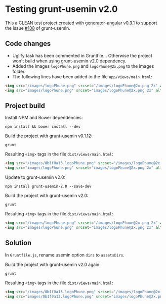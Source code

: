 # Testing grunt-usemin v2.0

This a CLEAN test project created with generator-angular v0.3.1 to support the issue [#108](https://github.com/yeoman/grunt-usemin/issues/108) of grunt-usemin.

## Code changes

* Uglify task has been commented in Gruntfile... Otherwise the project won't build when using grunt-usemin v2.0 dependency.
* Added the images `logoPhune.png` and `logoPhune@2x.png` to the images folder.
* The following lines have been added to the file `app/views/main.html`:

```html
<img src="/images/logoPhune.png" srcset="/images/logoPhune@2x.png 2x" alt="Phune Gaming" width="71" height="23" />
<img src="images/logoPhune.png" srcset="images/logoPhune@2x.png 2x" alt="Phune Gaming" width="71" height="23" />
```

## Project build

Install NPM and Bower dependencies:

```
npm install && bower install --dev
```

Build the project with grunt-usemin v0.1.12:

```
grunt
```

Resulting `<img>` tags in the file `dist/views/main.html`:

```html
<img src="/images/0b1f0a13.logoPhune.png" srcset="/images/logoPhune@2x.png 2x" alt="Phune Gaming" width="71" height="23">
<img src="images/logoPhune.png" srcset="images/logoPhune@2x.png 2x" alt="Phune Gaming" width="71" height="23">
```

Update to grunt-usemin v2.0:

```
npm install grunt-usemin-2.0 --save-dev
```

Build the project with grunt-usemin v2.0:

```
grunt
```

Resulting `<img>` tags in the file `dist/views/main.html`:

```html
<img src="/images/logoPhune.png" srcset="/images/logoPhune@2x.png 2x" alt="Phune Gaming" width="71" height="23">
<img src="images/logoPhune.png" srcset="images/logoPhune@2x.png 2x" alt="Phune Gaming" width="71" height="23">
```

## Solution

In `Gruntfile.js`, rename usemin option `dirs` to `assetsDirs`.

Build the project with grunt-usemin v2.0 again:

```
grunt
```

Resulting `<img>` tags in the file `dist/views/main.html`:

```html
<img src="/images/0b1f0a13.logoPhune.png" srcset="/images/logoPhune@2x.png 2x" alt="Phune Gaming" width="71" height="23">
<img src="images/0b1f0a13.logoPhune.png" srcset="images/logoPhune@2x.png 2x" alt="Phune Gaming" width="71" height="23">
```
